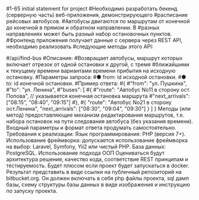 #1-65 initial statement for project
#Необходимо разработать бекенд (серверную часть) веб-приложения, демонстрирующего
#расписание рейсовых автобусов.
#Автобусы двигаются по маршрутам от конечной до конечной в прямом и обратном направлении. В
#разных направлениях может быть разный набор остановочных пунктов.
#Фронтенд приложения получает данные с сервера через REST API, необходимо реализовать
#следующие методы этого API:

#/api/find-bus
#Описание:
#Возвращает автобусы, маршрут которых включает отрезок от одной остановки к другой, с тремя
#ближайшими к текущему времени вариантами времени прибытия на исходную остановку.
#Параметры запроса:
#● from: id исходной остановки.
#● to: id конечной остановки.
#Пример ответа:
#{
#"from": "ул. Пушкина",
#"to": "ул. Ленина",
#"buses": [
#{
#"route": "Автобус No11 в сторону ост. Попова", // указывается конечная остановка маршрута
#"next_arrivals": ["08:15", "08:40", "09:15"]
#},
#{
"route": "Автобус No21 в сторону ост.Ленина",
"next_arrivals": ["08:30", "09:04", "09:30"]
}
]
}
Методы (или метод) предоставляющие механизм редактирования маршрутов, т.е. набора
остановок на пути следования автобуса (без указания времени). Входный параметры и
формат ответа продумать самостоятельно.
Требования к реализации:
Язык программирования: PHP (версия 7+).
Использование фреймворка: допускается использование фреймворка на выбор: Laravel,
Symfony, Yii2 или чистый PHP.
База данных: PostgreSQL.
Использование подхода ООП
Оцениваться будут архитектура решения, качество кода, соответствие REST принципам и
тестируемость. Будет плюсом если проект будет запускаться в docker.
Результат представить в виде ссылки на публичный репозиторий на bitbucket.org. Он должен
включать в себя php файлы проекта, sql дамп базы, схему структуры базы данных в виде
изображения и инструкцию по запуску проекта.
